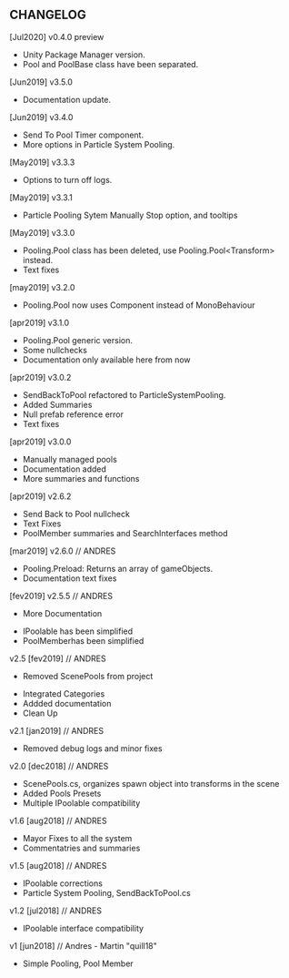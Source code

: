CHANGELOG
-----------
[Jul2020] v0.4.0 preview
+ Unity Package Manager version.
+ Pool<T> and PoolBase class have been separated. 

[Jun2019] v3.5.0
+ Documentation update.

[Jun2019] v3.4.0
+ Send To Pool Timer component.
+ More options in Particle System Pooling.

[May2019] v3.3.3
+ Options to turn off logs.

[May2019] v3.3.1
+ Particle Pooling Sytem Manually Stop option, and tooltips

[May2019] v3.3.0
+ Pooling.Pool class has been deleted, use Pooling.Pool\<Transform> instead.
+ Text fixes

[may2019] v3.2.0
+ Pooling.Pool now uses Component instead of MonoBehaviour

[apr2019] v3.1.0
+ Pooling.Pool generic version.
+ Some nullchecks
+ Documentation only available here from now

[apr2019] v3.0.2
+ SendBackToPool refactored to ParticleSystemPooling.
+ Added Summaries
+ Null prefab reference error
+ Text fixes
    
[apr2019] v3.0.0
+ Manually managed pools
+ Documentation added
+ More summaries and functions
    
[apr2019] v2.6.2
+ Send Back to Pool nullcheck
+ Text Fixes
+ PoolMember summaries and SearchInterfaces method

[mar2019] v2.6.0 // ANDRES
+ Pooling.Preload: Returns an array of gameObjects.
+ Documentation text fixes

[fev2019] v2.5.5 // ANDRES
+ More Documentation
- IPoolable has been simplified
- PoolMemberhas been simplified

v2.5 [fev2019] // ANDRES
- Removed ScenePools from project
+ Integrated Categories
+ Addded documentation
+ Clean Up

v2.1 [jan2019] // ANDRES
+ Removed debug logs and minor fixes

v2.0 [dec2018] // ANDRES
+ ScenePools.cs, organizes spawn object into transforms in the scene
+ Added Pools Presets
+ Multiple IPoolable compatibility

v1.6 [aug2018] // ANDRES
+ Mayor Fixes to all the system
+ Commentatries and summaries

v1.5 [aug2018] // ANDRES
+ IPoolable corrections
+ Particle System Pooling, SendBackToPool.cs

v1.2 [jul2018] // ANDRES
+ IPoolable interface compatibility

v1 [jun2018] // Andres - Martin "quill18"
+ Simple Pooling, Pool Member
